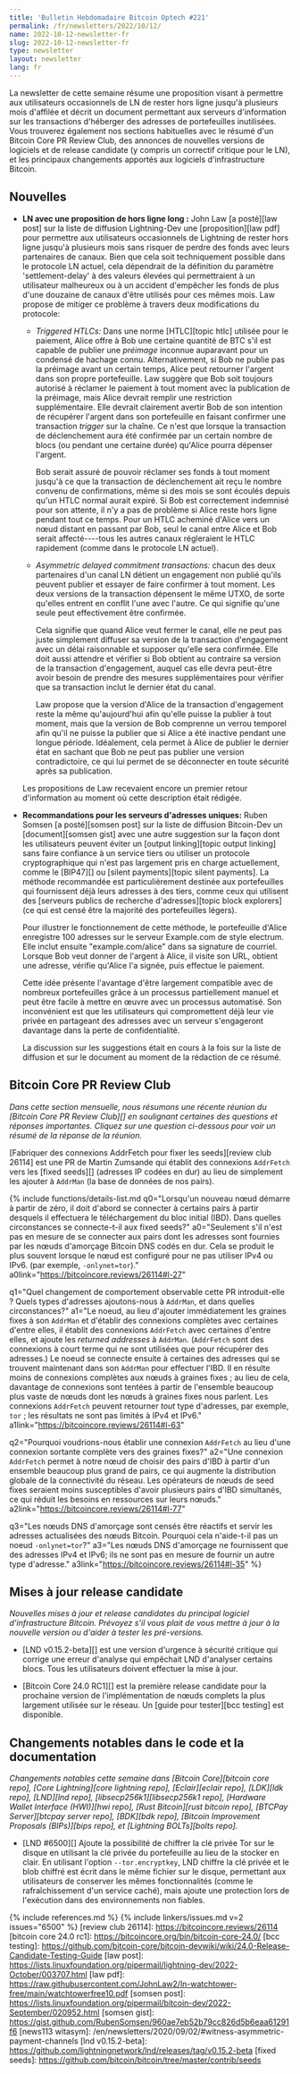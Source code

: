 ```yaml
---
title: 'Bulletin Hebdomadaire Bitcoin Optech #221'
permalink: /fr/newsletters/2022/10/12/
name: 2022-10-12-newsletter-fr
slug: 2022-10-12-newsletter-fr
type: newsletter
layout: newsletter
lang: fr
---
```

La newsletter de cette semaine résume une proposition visant à permettre
aux utilisateurs occasionnels de LN de rester hors ligne jusqu'à plusieurs
mois d'affilée et décrit un document permettant aux serveurs d'information
sur les transactions d'héberger des adresses de portefeuilles inutilisées.
Vous trouverez également nos sections habituelles avec le résumé d'un
Bitcoin Core PR Review Club, des annonces de nouvelles versions de
logiciels et de release candidate (y compris un correctif critique pour le LN),
et les principaux changements apportés aux logiciels d'infrastructure Bitcoin.

## Nouvelles

- **LN avec une proposition de hors ligne long :** John Law [a posté][law post]
  sur la liste de diffusion Lightning-Dev une [proposition][law pdf] pour
  permettre aux utilisateurs occasionnels de Lightning de rester hors ligne
  jusqu'à plusieurs mois sans risquer de perdre des fonds avec leurs partenaires
  de canaux. Bien que cela soit techniquement possible dans le protocole LN actuel,
  cela dépendrait de la définition du paramètre 'settlement-delay' à des valeurs
  élevées qui permettraient à un utilisateur malheureux ou à un accident d'empêcher
  les fonds de plus d'une douzaine de canaux d'être utilisés pour ces mêmes mois.
  Law propose de mitiger ce problème à travers deux modifications du protocole:

  - *Triggered HTLCs:* Dans une norme [HTLC][topic htlc] utilisée pour
    le paiement, Alice offre à Bob une certaine quantité de BTC s'il est
    capable de publier une *préimage* inconnue auparavant pour un condensé
    de hachage connu. Alternativement, si Bob ne publie pas la préimage
    avant un certain temps, Alice peut retourner l'argent dans son propre
    portefeuille.
      Law suggère que Bob soit toujours autorisé à réclamer le paiement à
    tout moment avec la publication de la préimage, mais Alice devrait
    remplir une restriction supplémentaire. Elle devrait clairement avertir
    Bob de son intention de récupérer l'argent dans son portefeuille en
    faisant confirmer une transaction *trigger* sur la chaîne. Ce n'est
    que lorsque la transaction de déclenchement aura été confirmée par un
    certain nombre de blocs (ou pendant une certaine durée) qu'Alice
    pourra dépenser l'argent.

    Bob serait assuré de pouvoir réclamer ses fonds à tout moment jusqu'à
    ce que la transaction de déclenchement ait reçu le nombre convenu de
    confirmations, même si des mois se sont écoulés depuis qu'un HTLC
    normal aurait expiré. Si Bob est correctement indemnisé pour son attente,
    il n'y a pas de problème si Alice reste hors ligne pendant tout ce temps.
    Pour un HTLC acheminé d'Alice vers un nœud distant en passant par Bob,
    seul le canal entre Alice et Bob serait affecté----tous les autres canaux
    régleraient le HTLC rapidement (comme dans le protocole LN actuel).

  - *Asymmetric delayed commitment transactions:* chacun des deux
    partenaires d'un canal LN détient un engagement non publié qu'ils peuvent
    publier et essayer de faire confirmer à tout moment. Les deux versions de
    la transaction dépensent le même UTXO, de sorte qu'elles entrent en conflit
    l'une avec l'autre. Ce qui signifie qu'une seule peut effectivement être
    confirmée.

    Cela signifie que quand Alice veut fermer le canal, elle ne peut pas juste
    simplement diffuser sa version de la transaction d'engagement avec
    un délai raisonnable et supposer qu'elle sera confirmée.
    Elle doit aussi attendre et vérifier si Bob obtient au contraire
    sa version de la transaction d'engagement, auquel cas elle devra
    peut-être avoir besoin de prendre des mesures supplémentaires pour
    vérifier que sa transaction inclut le dernier état du canal.

    Law propose que la version d'Alice de la transaction d'engagement reste
    la même qu'aujourd'hui afin qu'elle puisse la publier à tout moment, mais
    que la version de Bob comprenne un verrou temporel afin qu'il ne puisse
    la publier que si Alice a été inactive pendant une longue période.
    Idéalement, cela permet à Alice de publier le dernier état en sachant que
    Bob ne peut pas publier une version contradictoire, ce qui lui permet de
    se déconnecter en toute sécurité après sa publication.

  Les propositions de Law recevaient encore un premier retour d'information au
  moment où cette description était rédigée.

- **Recommandations pour les serveurs d'adresses uniques:** Ruben Somsen
  [a posté][somsen post] sur la liste de diffusion Bitcoin-Dev un
  [document][somsen gist] avec une autre suggestion sur la façon dont les
  utilisateurs peuvent éviter un [output linking][topic output linking]
  sans faire confiance à un service tiers ou utiliser un protocole
  cryptographique qui n'est pas largement pris en charge actuellement,
  comme le [BIP47][] ou [silent payments][topic silent payments].
  La méthode recommandée est particulièrement destinée aux portefeuilles
  qui fournissent déjà leurs adresses à des tiers, comme ceux qui utilisent
  des [serveurs publics de recherche d'adresses][topic block explorers]
  (ce qui est censé être la majorité des portefeuilles légers).

  Pour illustrer le fonctionnement de cette méthode, le portefeuille d'Alice
  enregistre 100 adresses sur le serveur Example.com de style electrum.
  Elle inclut ensuite "example.com/alice" dans sa signature de courriel.
  Lorsque Bob veut donner de l'argent à Alice, il visite son URL, obtient
  une adresse, vérifie qu'Alice l'a signée, puis effectue le paiement.

  Cette idée présente l'avantage d'être largement compatible avec de nombreux
  portefeuilles grâce à un processus partiellement manuel et peut être facile
  à mettre en œuvre avec un processus automatisé. Son inconvénient est que les
  utilisateurs qui compromettent déjà leur vie privée en partageant des adresses
  avec un serveur s'engageront davantage dans la perte de confidentialité.

  La discussion sur les suggestions était en cours à la fois sur la liste de
  diffusion et sur le document au moment de la rédaction de ce résumé.

## Bitcoin Core PR Review Club

*Dans cette section mensuelle, nous résumons une récente réunion du
[Bitcoin Core PR Review Club][] en soulignant certaines des questions
et réponses importantes. Cliquez sur une question ci-dessous pour voir
un résumé de la réponse de la réunion.*

[Fabriquer des connexions AddrFetch pour fixer les seeds][review club 26114]
est une PR de Martin Zumsande qui établit des connexions `AddrFetch` vers les
[fixed seeds][] (adresses IP codées en dur) au lieu de simplement les ajouter
à `AddrMan` (la base de données de nos pairs).

{% include functions/details-list.md
  q0="Lorsqu'un nouveau nœud démarre à partir de zéro, il doit d'abord se connecter
à certains pairs à partir desquels il effectuera le téléchargement du bloc initial
(IBD). Dans quelles circonstances se connecte-t-il aux fixed seeds?"
  a0="Seulement s'il n'est pas en mesure de se connecter aux pairs dont les adresses
sont fournies par les nœuds d'amorçage Bitcoin DNS codés en dur. Cela se produit
le plus souvent lorsque le nœud est configuré pour ne pas utiliser IPv4 ou IPv6.
(par exemple, `-onlynet=tor`)."
  a0link="https://bitcoincore.reviews/26114#l-27"

  q1="Quel changement de comportement observable cette PR introduit-elle ? Quels types
d'adresses ajoutons-nous à `AddrMan`, et dans quelles circonstances?"
  a1="Le noeud, au lieu d'ajouter immédiatement les graines fixes à son `AddrMan` et
d'établir des connexions complètes avec certaines d'entre elles, il établit des
connexions `AddrFetch` avec certaines d'entre elles, et ajoute les _returned addresses_
à `AddrMan`. (`AddrFetch` sont des connexions à court terme qui ne sont utilisées que
pour récupérer des adresses.)
Le noeud se connecte ensuite à certaines des adresses qui se trouvent maintenant dans
son `AddrMan` pour effectuer l'IBD.
Il en résulte moins de connexions complètes aux nœuds à graines fixes ; au lieu de cela,
davantage de connexions sont tentées à partir de l'ensemble beaucoup plus vaste de nœuds
dont les nœuds à graines fixes nous parlent. Les connexions `AddrFetch` peuvent retourner
_tout_ type d'adresses, par exemple, `tor` ; les résultats ne sont pas limités à IPv4 et IPv6."
  a1link="https://bitcoincore.reviews/26114#l-63"

  q2="Pourquoi voudrions-nous établir une connexion `AddrFetch` au lieu d'une connexion
  sortante complète vers des graines fixes?"
  a2="Une connexion `AddrFetch` permet à notre nœud de choisir des pairs d'IBD à partir
d'un ensemble beaucoup plus grand de pairs, ce qui augmente la distribution globale de la
connectivité du réseau. Les opérateurs de nœuds de seed fixes seraient moins susceptibles
d'avoir plusieurs pairs d'IBD simultanés, ce qui réduit les besoins en ressources sur
leurs nœuds."
  a2link="https://bitcoincore.reviews/26114#l-77"

  q3="Les nœuds DNS d'amorçage sont censés être réactifs et servir les adresses actualisées
des nœuds Bitcoin. Pourquoi cela n'aide-t-il pas un noeud `-onlynet=tor`?"
  a3="Les nœuds DNS d'amorçage ne fournissent que des adresses IPv4 et IPv6;
ils ne sont pas en mesure de fournir un autre type d'adresse."
  a3link="https://bitcoincore.reviews/26114#l-35"
%}

## Mises à jour release candidate

*Nouvelles mises à jour et release candidates du principal logiciel d'infrastructure Bitcoin.
Prévoyez s'il vous plait de vous mettre à jour à la nouvelle version ou d'aider à tester
les pré-versions.*

- [LND v0.15.2-beta][] est une version d'urgence à sécurité critique qui corrige une erreur
  d'analyse qui empêchait LND d'analyser certains blocs. Tous les utilisateurs doivent
  effectuer la mise à jour.

- [Bitcoin Core 24.0 RC1][] est la première release candidate pour la prochaine version de
  l'implémentation de nœuds complets la plus largement utilisée sur le réseau.
  Un [guide pour tester][bcc testing] est disponible.

## Changements notables dans le code et la documentation

*Changements notables cette semaine dans [Bitcoin Core][bitcoin core repo], [Core
Lightning][core lightning repo], [Eclair][eclair repo], [LDK][ldk repo],
[LND][lnd repo], [libsecp256k1][libsecp256k1 repo], [Hardware Wallet
Interface (HWI)][hwi repo], [Rust Bitcoin][rust bitcoin repo], [BTCPay
Server][btcpay server repo], [BDK][bdk repo], [Bitcoin Improvement
Proposals (BIPs)][bips repo], et [Lightning BOLTs][bolts repo].*

- [LND #6500][] Ajoute la possibilité de chiffrer la clé privée Tor sur le disque en utilisant
  la clé privée du portefeuille au lieu de la stocker en clair. En utilisant l'option
  `--tor.encryptkey`, LND chiffre la clé privée et le blob chiffré est écrit dans le même fichier
  sur le disque, permettant aux utilisateurs de conserver les mêmes fonctionnalités (comme le
  rafraîchissement d'un service caché), mais ajoute une protection lors de l'exécution dans des
  environnements non fiables.

{% include references.md %}
{% include linkers/issues.md v=2 issues="6500" %}
[review club 26114]: https://bitcoincore.reviews/26114
[bitcoin core 24.0 rc1]: https://bitcoincore.org/bin/bitcoin-core-24.0/
[bcc testing]: https://github.com/bitcoin-core/bitcoin-devwiki/wiki/24.0-Release-Candidate-Testing-Guide
[law post]: https://lists.linuxfoundation.org/pipermail/lightning-dev/2022-October/003707.html
[law pdf]: https://raw.githubusercontent.com/JohnLaw2/ln-watchtower-free/main/watchtowerfree10.pdf
[somsen post]: https://lists.linuxfoundation.org/pipermail/bitcoin-dev/2022-September/020952.html
[somsen gist]: https://gist.github.com/RubenSomsen/960ae7eb52b79cc826d5b6eaa61291f6
[news113 witasym]: /en/newsletters/2020/09/02/#witness-asymmetric-payment-channels
[lnd v0.15.2-beta]: https://github.com/lightningnetwork/lnd/releases/tag/v0.15.2-beta
[fixed seeds]: https://github.com/bitcoin/bitcoin/tree/master/contrib/seeds
